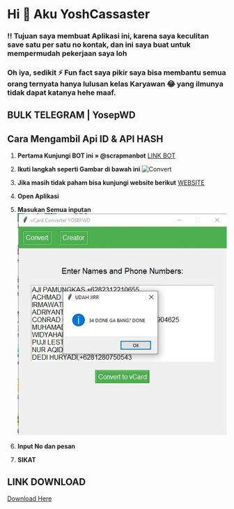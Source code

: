 # Hi 👊 Aku YoshCassaster

### ‼ Tujuan saya membuat Aplikasi ini, karena saya keculitan save satu per satu no kontak, dan ini saya buat untuk mempermudah pekerjaan saya loh
### Oh iya, sedikit ⚡ Fun fact saya pikir saya bisa membantu semua orang ternyata hanya lulusan kelas Karyawan 😂 yang ilmunya tidak dapat katanya hehe maaf.

## BULK TELEGRAM | YosepWD

## Cara Mengambil Api ID & API HASH
1. **Pertama Kunjungi BOT ini » @scrapmanbot**
[LINK BOT](https://t.me/scrapmanbot)
2. **Ikuti langkah seperti Gambar di bawah ini**
 ![Convert](https://miro.medium.com/v2/resize:fit:640/format:webp/1*X_VPX__BIMv7uCXJ3p80-g.png)
3. **Jika masih tidak paham bisa kunjungi website berikut**
[WEBSITE](https://mrismanaziz.medium.com/cara-mendapatkan-app-id-dan-api-hash-telegram-fda81fd10599)

5. **Open Aplikasi**
6. **Masukan Semua inputan**
   ![Convert](./6152078844207676962.jpg)
7. **Input  No dan pesan**
8. **SIKAT**
   
## LINK DOWNLOAD

[Download Here](https://drive.google.com/file/d/1bzg9_KsYdBMt126tWKs0R2wymYc7byBQ/view?usp=sharing)
